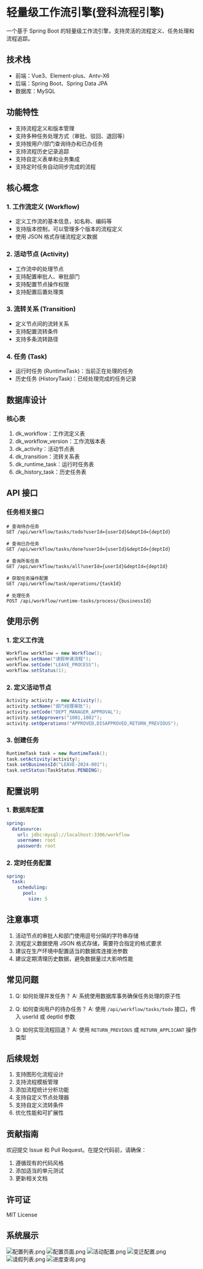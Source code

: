 # 轻量级工作流引擎(登科流程引擎)

一个基于 Spring Boot 的轻量级工作流引擎，支持灵活的流程定义、任务处理和流程追踪。

## 技术栈

- 前端：Vue3、Element-plus、Antv-X6
- 后端：Spring Boot、Spring Data JPA
- 数据库：MySQL

## 功能特性

- 支持流程定义和版本管理
- 支持多种任务处理方式（审批、驳回、退回等）
- 支持按用户/部门查询待办和已办任务
- 支持流程历史记录追踪
- 支持自定义表单和业务集成
- 支持定时任务自动同步完成的流程

## 核心概念

### 1. 工作流定义 (Workflow)
- 定义工作流的基本信息，如名称、编码等
- 支持版本控制，可以管理多个版本的流程定义
- 使用 JSON 格式存储流程定义数据

### 2. 活动节点 (Activity)
- 工作流中的处理节点
- 支持配置审批人、审批部门
- 支持配置节点操作权限
- 支持配置后置处理类

### 3. 流转关系 (Transition)
- 定义节点间的流转关系
- 支持配置流转条件
- 支持多条流转路径

### 4. 任务 (Task)
- 运行时任务 (RuntimeTask)：当前正在处理的任务
- 历史任务 (HistoryTask)：已经处理完成的任务记录

## 数据库设计

### 核心表
1. dk_workflow：工作流定义表
2. dk_workflow_version：工作流版本表
3. dk_activity：活动节点表
4. dk_transition：流转关系表
5. dk_runtime_task：运行时任务表
6. dk_history_task：历史任务表

## API 接口

### 任务相关接口
```
# 查询待办任务
GET /api/workflow/tasks/todo?userId={userId}&deptId={deptId}

# 查询已办任务
GET /api/workflow/tasks/done?userId={userId}&deptId={deptId}

# 查询所有任务
GET /api/workflow/tasks/all?userId={userId}&deptId={deptId}

# 获取任务操作配置
GET /api/workflow/task/operations/{taskId}

# 处理任务
POST /api/workflow/runtime-tasks/process/{businessId}
```

## 使用示例

### 1. 定义工作流
```java
Workflow workflow = new Workflow();
workflow.setName("请假申请流程");
workflow.setCode("LEAVE_PROCESS");
workflow.setStatus(1);
```

### 2. 定义活动节点
```java
Activity activity = new Activity();
activity.setName("部门经理审批");
activity.setCode("DEPT_MANAGER_APPROVAL");
activity.setApprovers("1001,1002");
activity.setOperations("APPROVED,DISAPPROVED,RETURN_PREVIOUS");
```

### 3. 创建任务
```java
RuntimeTask task = new RuntimeTask();
task.setActivity(activity);
task.setBusinessId("LEAVE-2024-001");
task.setStatus(TaskStatus.PENDING);
```

## 配置说明

### 1. 数据库配置
```yaml
spring:
  datasource:
    url: jdbc:mysql://localhost:3306/workflow
    username: root
    password: root
```

### 2. 定时任务配置
```yaml
spring:
  task:
    scheduling:
      pool:
        size: 5
```

## 注意事项

1. 活动节点的审批人和部门使用逗号分隔的字符串存储
2. 流程定义数据使用 JSON 格式存储，需要符合指定的格式要求
3. 建议在生产环境中配置适当的数据库连接池参数
4. 建议定期清理历史数据，避免数据量过大影响性能

## 常见问题

1. Q: 如何处理并发任务？
   A: 系统使用数据库事务确保任务处理的原子性

2. Q: 如何查询用户的待办任务？
   A: 使用 `/api/workflow/tasks/todo` 接口，传入 userId 或 deptId 参数

3. Q: 如何实现流程回退？
   A: 使用 `RETURN_PREVIOUS` 或 `RETURN_APPLICANT` 操作类型

## 后续规划

1. 支持图形化流程设计
2. 支持流程模板管理
3. 添加流程统计分析功能
4. 支持自定义节点处理器
5. 支持自定义流转条件
6. 优化性能和可扩展性

## 贡献指南

欢迎提交 Issue 和 Pull Request。在提交代码前，请确保：

1. 遵循现有的代码风格
2. 添加适当的单元测试
3. 更新相关文档

## 许可证

MIT License

## 系统展示
![配置列表.png](example%2F%C5%E4%D6%C3%C1%D0%B1%ED.png)
![配置页面.png](example%2F%C5%E4%D6%C3%D2%B3%C3%E6.png)
![活动配置.png](example%2F%BB%EE%B6%AF%C5%E4%D6%C3.png)
![变迁配置.png](example%2F%B1%E4%C7%A8%C5%E4%D6%C3.png)
![请假列表.png](example%2F%C7%EB%BC%D9%C1%D0%B1%ED.png)
![进度查询.png](example%2F%BD%F8%B6%C8%B2%E9%D1%AF.png)